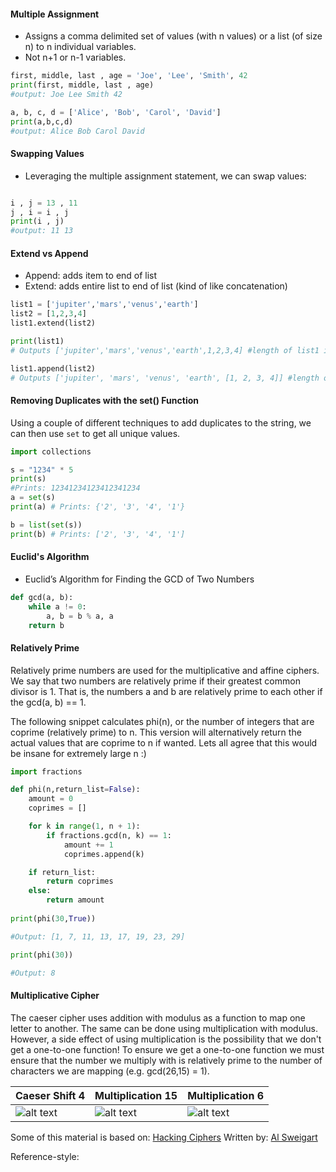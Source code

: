 #### Multiple Assignment

- Assigns a comma delimited set of values (with n values) or a list (of size n) to n individual variables.
- Not n+1 or n-1 variables.

```python
first, middle, last , age = 'Joe', 'Lee', 'Smith', 42
print(first, middle, last , age)
#output: Joe Lee Smith 42

a, b, c, d = ['Alice', 'Bob', 'Carol', 'David']
print(a,b,c,d)
#output: Alice Bob Carol David
```

#### Swapping Values

- Leveraging the multiple assignment statement, we can swap values:
```python

i , j = 13 , 11
j , i = i , j
print(i , j)
#output: 11 13
```

#### Extend vs Append

- Append: adds item to end of list
- Extend: adds entire list to end of list (kind of like concatenation)

```python
list1 = ['jupiter','mars','venus','earth']
list2 = [1,2,3,4]
list1.extend(list2)

print(list1)
# Outputs ['jupiter','mars','venus','earth',1,2,3,4] #length of list1 increased by 4

list1.append(list2)
# Outputs ['jupiter', 'mars', 'venus', 'earth', [1, 2, 3, 4]] #length of list1 increased by 1

```
#### Removing Duplicates with the set() Function

Using a couple of different techniques to add duplicates to the string,
we can then use `set` to get all unique values.
```python
import collections

s = "1234" * 5
print(s)
#Prints: 12341234123412341234
a = set(s)
print(a) # Prints: {'2', '3', '4', '1'}

b = list(set(s))
print(b) # Prints: ['2', '3', '4', '1']

```

#### Euclid's Algorithm

- Euclid’s Algorithm for Finding the GCD of Two Numbers

```python
def gcd(a, b):
    while a != 0:
        a, b = b % a, a
    return b
```
#### Relatively Prime

Relatively prime numbers are used for the multiplicative and affine ciphers. We say that two numbers are relatively prime if their greatest common divisor is 1. That is, the numbers a and b are relatively prime to each other if the gcd(a, b) == 1.

The following snippet calculates phi(n), or the number of integers that are coprime (relatively prime) to n. This version will alternatively return the actual values that are coprime to n if wanted. Lets all agree that this would be insane for extremely large n :) 

```python
import fractions

def phi(n,return_list=False):
    amount = 0
    coprimes = []

    for k in range(1, n + 1):
        if fractions.gcd(n, k) == 1:
            amount += 1
            coprimes.append(k)

    if return_list:
        return coprimes
    else:
        return amount
        
print(phi(30,True))

#Output: [1, 7, 11, 13, 17, 19, 23, 29]

print(phi(30))

#Output: 8
```

#### Multiplicative Cipher

The caeser cipher uses addition with modulus as a function to map one letter to another. The same can be done using multiplication with modulus. However, a side effect of using multiplication is the possibility that we don't get a one-to-one function! To ensure we get a one-to-one function we must ensure that the number we multiply with is relatively prime to the number of characters we are mapping (e.g. gcd(26,15) = 1). 


|  Caeser Shift 4       | Multiplication 15             |   Multiplication 6           |
|-----------------------|------------------------------|------------------------------|
|![alt text][addition_4]|![alt text][multiplication_15] |![alt text][multiplication_6] |


Some of this material is based on: [Hacking Ciphers](https://inventwithpython.com/hackingciphers.pdf) Written by: [Al Sweigart](https://inventwithpython.com/about.html) 

Reference-style: 


[addition_4]: http://f.cl.ly/items/0F15332X3u3K3U2V2w0R/addition_shift4.png "Addition Shift 4"
[multiplication_7]: http://f.cl.ly/items/3M1y0o1q3K3r1E1Z2l41/multiplication_key_7.png "Multiplication 7"
[multiplication_6]: http://f.cl.ly/items/1x3N2s3l0l3K3X433Q3i/multiplication_key_6.png "Multiplication 6"
[multiplication_15]: http://f.cl.ly/items/2x3W1x222C3w40070k3o/multiplication_key_15.png "Multiplication 15"
